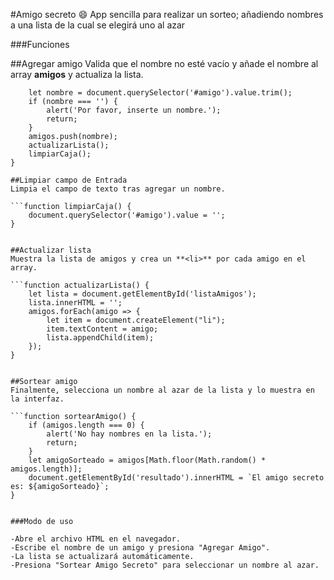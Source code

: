 #Amigo secreto :smile:
App sencilla para realizar un sorteo; añadiendo nombres a una lista de la cual se elegirá uno al azar

###Funciones

##Agregar amigo
Valida que el nombre no esté vacío y añade el nombre al array **amigos** y actualiza la lista.

```function agregarAmigo() {
    let nombre = document.querySelector('#amigo').value.trim();
    if (nombre === '') {
        alert('Por favor, inserte un nombre.');
        return;
    }
    amigos.push(nombre);
    actualizarLista();
    limpiarCaja();
}

##Limpiar campo de Entrada
Limpia el campo de texto tras agregar un nombre.

```function limpiarCaja() {
    document.querySelector('#amigo').value = '';
}


##Actualizar lista
Muestra la lista de amigos y crea un **<li>** por cada amigo en el array.

```function actualizarLista() {
    let lista = document.getElementById('listaAmigos');
    lista.innerHTML = '';
    amigos.forEach(amigo => {
        let item = document.createElement("li");
        item.textContent = amigo;
        lista.appendChild(item);
    });
}


##Sortear amigo
Finalmente, selecciona un nombre al azar de la lista y lo muestra en la interfaz.

```function sortearAmigo() {
    if (amigos.length === 0) {
        alert('No hay nombres en la lista.');
        return;
    }
    let amigoSorteado = amigos[Math.floor(Math.random() * amigos.length)];
    document.getElementById('resultado').innerHTML = `El amigo secreto es: ${amigoSorteado}`;
}


###Modo de uso 

-Abre el archivo HTML en el navegador.
-Escribe el nombre de un amigo y presiona "Agregar Amigo".
-La lista se actualizará automáticamente.
-Presiona "Sortear Amigo Secreto" para seleccionar un nombre al azar.
